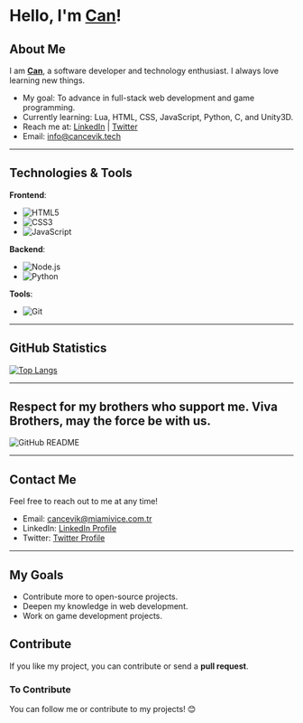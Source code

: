 # Hello, I'm [Can](https://github.com/cancevik0)!

## About Me
I am **[Can](https://github.com/cancevik0)**, a software developer and technology enthusiast. I always love learning new things.

- My goal: To advance in full-stack web development and game programming.
- Currently learning: Lua, HTML, CSS, JavaScript, Python, C, and Unity3D.
- Reach me at: [LinkedIn](https://www.linkedin.com/in/ismail-can-çevik-a401a7334) | [Twitter](https://twitter.com/naccsgo)
- Email: info@cancevik.tech

---

## Technologies & Tools

**Frontend**:
- ![HTML5](https://img.shields.io/badge/HTML5-FFFFFF?style=flat&logo=html5)
- ![CSS3](https://img.shields.io/badge/CSS3-FFFFFF?style=flat&logo=css3)
- ![JavaScript](https://img.shields.io/badge/JavaScript-FFFFFF?style=flat&logo=javascript)

**Backend**:
- ![Node.js](https://img.shields.io/badge/Node.js-FFFFFF?style=flat&logo=node.js)
- ![Python](https://img.shields.io/badge/Python-FFFFFF?style=flat&logo=python)

**Tools**:
- ![Git](https://img.shields.io/badge/Git-FFFFFF?style=flat&logo=git)

---

## GitHub Statistics

[![Top Langs](https://github-readme-stats.vercel.app/api/top-langs/?username=cancevik0&layout=compact)](https://github.com/cancevik0/github-readme-stats)

---

## Respect for my brothers who support me. Viva Brothers, may the force be with us.

![GitHub README](https://media0.giphy.com/media/v1.Y2lkPTc5MGI3NjExMmZrZTV4cW5tMXZsaDBwbXUxZXZnczN0M3U1ZTVzbGRtd2s5c2gyeCZlcD12MV9pbnRlcm5hbF9naWZfYnlfaWQmY3Q9Zw/VeaguLyPW0IO2NSB8p/giphy.gif)

---

## Contact Me

Feel free to reach out to me at any time!  
- Email: cancevik@miamivice.com.tr  
- LinkedIn: [LinkedIn Profile](https://www.linkedin.com/in/ismail-can-çevik-a401a7334)  
- Twitter: [Twitter Profile](https://twitter.com/naccsgo)

---

## My Goals

- Contribute more to open-source projects.
- Deepen my knowledge in web development.
- Work on game development projects.

## Contribute

If you like my project, you can contribute or send a **pull request**.

### To Contribute
You can follow me or contribute to my projects! 😊

